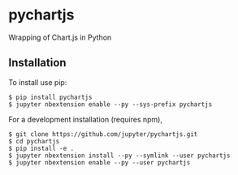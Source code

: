pychartjs
===============================

Wrapping of Chart.js in Python

Installation
------------

To install use pip:

    $ pip install pychartjs
    $ jupyter nbextension enable --py --sys-prefix pychartjs


For a development installation (requires npm),

    $ git clone https://github.com/jupyter/pychartjs.git
    $ cd pychartjs
    $ pip install -e .
    $ jupyter nbextension install --py --symlink --user pychartjs
    $ jupyter nbextension enable --py --user pychartjs
